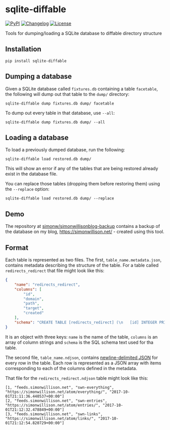 # sqlite-diffable

[![PyPI](https://img.shields.io/pypi/v/sqlite-diffable.svg)](https://pypi.org/project/sqlite-diffable/)
[![Changelog](https://img.shields.io/github/v/release/simonw/sqlite-diffable?include_prereleases&label=changelog)](https://github.com/simonw/sqlite-diffable/releases)
[![License](https://img.shields.io/badge/license-Apache%202.0-blue.svg)](https://github.com/simonw/sqlite-diffable/blob/main/LICENSE)

Tools for dumping/loading a SQLite database to diffable directory structure

## Installation

    pip install sqlite-diffable

## Dumping a database

Given a SQLite database called `fixtures.db` containing a table `facetable`, the following will dump out that table to the `dump/` directory:

    sqlite-diffable dump fixtures.db dump/ facetable

To dump out every table in that database, use `--all`:

    sqlite-diffable dump fixtures.db dump/ --all

## Loading a database

To load a previously dumped database, run the following:

    sqlite-diffable load restored.db dump/

This will show an error if any of the tables that are being restored already exist in the database file.

You can replace those tables (dropping them before restoring them) using the `--replace` option:

    sqlite-diffable load restored.db dump/ --replace

## Demo

The repository at [simonw/simonwillisonblog-backup](https://github.com/simonw/simonwillisonblog-backup) contains a backup of the database on my blog, https://simonwillison.net/ - created using this tool.

## Format

Each table is represented as two files. The first, `table_name.metadata.json`, contains metadata describing the structure of the table. For a table called `redirects_redirect` that file might look like this:

```json
{
    "name": "redirects_redirect",
    "columns": [
        "id",
        "domain",
        "path",
        "target",
        "created"
    ],
    "schema": "CREATE TABLE [redirects_redirect] (\n   [id] INTEGER PRIMARY KEY,\n   [domain] TEXT,\n   [path] TEXT,\n   [target] TEXT,\n   [created] TEXT\n)"
}
```

It is an object with three keys: `name` is the name of the table, `columns` is an array of column strings and `schema` is the SQL schema text used for tha table.

The second file, `table_name.ndjson`, contains [newline-delimited JSON](http://ndjson.org/) for every row in the table. Each row is represented as a JSON array with items corresponding to each of the columns defined in the metadata.

That file for the `redirects_redirect.ndjson` table might look like this:

```
[1, "feeds.simonwillison.net", "swn-everything", "https://simonwillison.net/atom/everything/", "2017-10-01T21:11:36.440537+00:00"]
[2, "feeds.simonwillison.net", "swn-entries", "https://simonwillison.net/atom/entries/", "2017-10-01T21:12:32.478849+00:00"]
[3, "feeds.simonwillison.net", "swn-links", "https://simonwillison.net/atom/links/", "2017-10-01T21:12:54.820729+00:00"]
```
